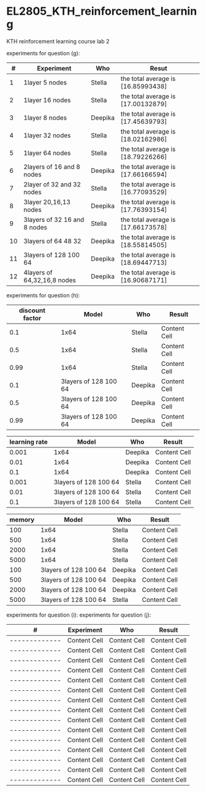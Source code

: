 # EL2805_KTH_reinforcement_learning
KTH reinforcement learning course lab 2 

experiments for question (g): &nbsp;  


| #  | Experiment  | Who |Resut |
| -------------| ------------- | ------------- | ------------- |
| 1|            1layer 5 nodes | Stella  | the total average is [16.85993438] |
|2|            1layer 16 nodes  | Stella  | the total average is [17.00132879]  |
| 3|              1layer 8 nodes| Deepika | the total average is [17.45639793]  |
| 4|            1layer 32 nodes | Stella  | the total average is [18.02162986] |
| 5|            1layer 64 nodes | Stella  | the total average is [18.79226266]|
| 6|  2layers of 16 and 8 nodes | Deepika | the total average is [17.66166594]  |
| 7|            2layer of 32 and 32 nodes | Stella  |  the total average is [16.77093529]|
| 8|            3layer  20,16,13 nodes | Deepika  | the total average is [17.76393154]|
| 9|3layers of 32 16 and 8 nodes| Stella  | the total average is [17.66173578]  |
| 10| 3layers of 64 48 32  | Deepika  |  the total average is [18.55814505]  |
| 11| 3layers of 128 100 64  | Deepika  | the total average is [18.69447713]  |
| 12| 4layers of 64,32,16,8 nodes  | Deepika  |  the total average is [16.90687171]  |

  
experiments for question (h):

| discount factor| Model | Who  | Result  |
|  ------------- | -------------| -------------| -------------|
|0.1|1x64  | Stella | Content Cell  |
| 0.5| 1x64   | Stella  | Content Cell  |
| 0.99| 1x64   | Stella | Content Cell  |
|0.1| 3layers of 128 100 64  | Deepika | Content Cell  |
| 0.5| 3layers of 128 100 64  | Deepika | Content Cell  |
| 0.99| 3layers of 128 100 64  | Deepika | Content Cell  |

| learning rate| Model | Who  | Result  |
|  ------------- | -------------| -------------| -------------|
|0.001|1x64  | Deepika | Content Cell  |
| 0.01| 1x64   | Deepika  | Content Cell  |
| 0.1| 1x64   | Deepika | Content Cell  |
|0.001| 3layers of 128 100 64  | Stella | Content Cell  |
| 0.01| 3layers of 128 100 64  | Stella | Content Cell  |
| 0.1| 3layers of 128 100 64  | Stella | Content Cell  |

| memory| Model | Who  | Result  |
|  ------------- | -------------| -------------| -------------|
|100|1x64  | Stella | Content Cell  |
| 500| 1x64   | Stella  | Content Cell  |
| 2000| 1x64   | Stella | Content Cell  |
| 5000| 1x64   | Stella | Content Cell  |
|100| 3layers of 128 100 64  | Deepika | Content Cell  |
| 500| 3layers of 128 100 64  | Deepika | Content Cell  |
| 2000| 3layers of 128 100 64  | Deepika | Content Cell  |
| 5000| 3layers of 128 100 64   | Stella | Content Cell  |



experiments for question (i):
experiments for question (j):


| #| Experiment | Who  | Result  |
| -------------| -------------| -------------| -------------|
| -------------| Content Cell  | Content Cell  | Content Cell  |
| -------------| Content Cell  | Content Cell  | Content Cell  |
| -------------| Content Cell  | Content Cell  | Content Cell  |
| -------------| Content Cell  | Content Cell  | Content Cell  |
| -------------| Content Cell  | Content Cell  | Content Cell  |
| -------------| Content Cell  | Content Cell  | Content Cell  |
| -------------| Content Cell  | Content Cell  | Content Cell  |
| -------------| Content Cell  | Content Cell  | Content Cell  |
| -------------| Content Cell  | Content Cell  | Content Cell  |
| -------------| Content Cell  | Content Cell  | Content Cell  |
| -------------| Content Cell  | Content Cell  | Content Cell  |
| -------------| Content Cell  | Content Cell  | Content Cell  |
| -------------| Content Cell  | Content Cell  | Content Cell  |
| -------------| Content Cell  | Content Cell  | Content Cell  |
| -------------| Content Cell  | Content Cell  | Content Cell  |


